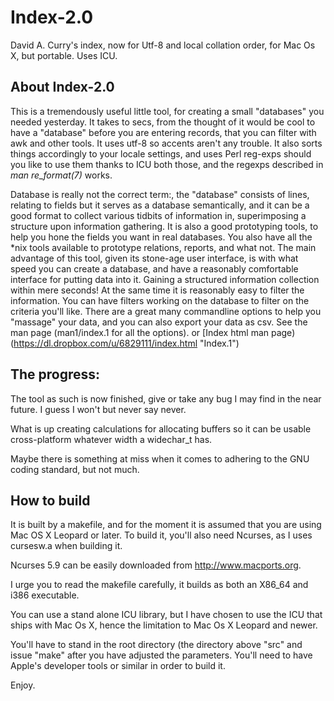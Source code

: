 Index-2.0
=========

David A. Curry's index, now for Utf-8 and local collation order, for
Mac Os X, but portable. Uses ICU.

About Index-2.0
---------------

This is a tremendously useful little tool, for creating a small
"databases" you needed yesterday.  It takes to secs, from the thought of
it would be cool to have a "database" before you are entering records,
that you can filter with awk and other tools. It uses utf-8 so accents
aren't any trouble.  It also sorts things accordingly to your locale
settings, and uses Perl reg-exps should you like to use them thanks to
ICU both those, and the regexps described in *man re_format(7)* works.

Database is really not the correct term:, the "database" consists of
lines, relating to fields but it serves as a database semantically,
and it can be a good format to collect various tidbits of information
in, superimposing a structure upon information gathering. It is also a
good prototyping tools, to help you hone the fields you want in real
databases. You also have all the *nix tools available to prototype
relations, reports, and what not. The main advantage of this tool,
given its stone-age user interface, is with what speed you can create a
database, and have a reasonably comfortable interface for putting data
into it. Gaining a structured information collection within mere seconds!
At the same time it is reasonably easy to filter the information. You can
have filters working on the database to filter on the criteria you'll
like. There are a great many commandline options to help you "massage"
your data, and you can also export your data as csv. See the man page
(man1/index.1 for all the options). or [Index html man page) (https://dl.dropbox.com/u/6829111/index.html "Index.1")

The progress:
-------------

The tool as such is now finished, give or take any bug I may find in the
near future. I guess I won't but never say never.

What is up creating calculations for allocating buffers so it can be
usable cross-platform whatever width a widechar_t has.

Maybe there is something at miss when it comes to adhering to the GNU
coding standard, but not much.

How to build
------------

It is built by a makefile, and for the moment it is assumed that you are
using Mac OS X Leopard or later. To build it, you'll also need Ncurses,
as I uses cursesw.a when building it.

Ncurses 5.9 can be easily downloaded from http://www.macports.org.

I urge you to read the makefile carefully, it builds as both an X86_64
and i386 executable.

You can use a stand alone ICU library, but I have chosen to use the
ICU that ships with Mac Os X, hence the limitation to Mac Os X Leopard
and newer.


You'll have to stand in the root directory (the directory above "src"
and issue "make" after you have adjusted the parameters. You'll need to
have Apple's developer tools or similar in order to build it.

Enjoy.

